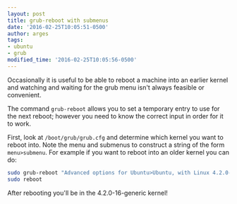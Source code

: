 ```yaml
---
layout: post
title: grub-reboot with submenus
date: '2016-02-25T10:05:51-0500'
author: arges
tags:
- ubuntu
- grub
modified_time: '2016-02-25T10:05:56-0500'
---
```


Occasionally it is useful to be able to reboot a machine into an earlier kernel
and watching and waiting for the grub menu isn't always feasible or convenient.

The command `grub-reboot` allows you to set a temporary entry to use for the
next reboot; however you need to know the correct input in order for it to work.

First, look at `/boot/grub/grub.cfg` and determine which kernel you want to
reboot into. Note the menu and submenus to construct a string of the form
`menu>submenu`. For example if you want to reboot into an older kernel you can
do:

```bash
sudo grub-reboot "Advanced options for Ubuntu>Ubuntu, with Linux 4.2.0-16-generic"
sudo reboot
```

After rebooting you'll be in the 4.2.0-16-generic kernel!
